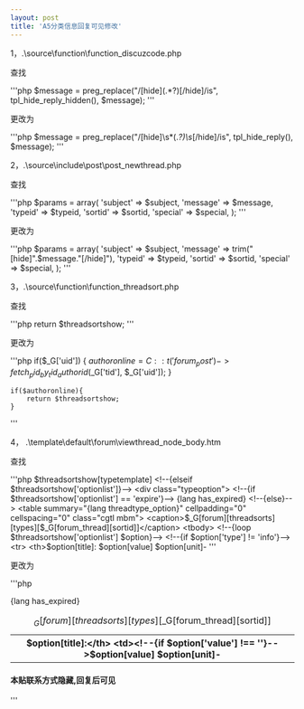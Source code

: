 ```yaml
---
layout: post
title: 'A5分类信息回复可见修改'
---
```

1，.\source\function\function_discuzcode.php

查找

'''php
$message = preg_replace("/\[hide\](.*?)\[\/hide\]/is", tpl_hide_reply_hidden(), $message);
'''

更改为

'''php
$message = preg_replace("/\[hide\]\s*(.*?)\s*\[\/hide\]/is", tpl_hide_reply(), $message);
'''

2，.\source\include\post\post_newthread.php

查找

'''php
	$params = array(
		'subject' => $subject,
		'message' => $message,
		'typeid' => $typeid,
		'sortid' => $sortid,
		'special' => $special,
	);
'''

更改为

'''php
	$params = array(
		'subject' => $subject,
		'message' => trim("[hide]".$message."[/hide]"),
		'typeid' => $typeid,
		'sortid' => $sortid,
		'special' => $special,
	);
'''

3，.\source\function\function_threadsort.php

查找

'''php
	return $threadsortshow;
'''

更改为

'''php
	if($_G['uid']) {
		$authoronline = C::t('forum_post')->fetch_pid_by_tid_authorid($_G['tid'], $_G['uid']);
	}


	if($authoronline){
		return $threadsortshow;
	}
'''

4， .\template\default\forum\viewthread_node_body.htm

查找

'''php
		<!--{if $threadsort && $threadsortshow}-->
			<!--{if $threadsortshow['typetemplate']}-->
				$threadsortshow[typetemplate]
			<!--{elseif $threadsortshow['optionlist']}-->
				<div class="typeoption">
					<!--{if $threadsortshow['optionlist'] == 'expire'}-->
						{lang has_expired}
					<!--{else}-->
						<table summary="{lang threadtype_option}" cellpadding="0" cellspacing="0" class="cgtl mbm">
							<caption>$_G[forum][threadsorts][types][$_G[forum_thread][sortid]]</caption>
							<tbody>
								<!--{loop $threadsortshow['optionlist'] $option}-->
									<!--{if $option['type'] != 'info'}-->
										<tr>
											<th>$option[title]:</th>
											<td><!--{if $option['value'] !== ''}-->$option[value] $option[unit]<!--{else}-->-<!--{/if}--></td>
										</tr>
									<!--{/if}-->
								<!--{/loop}-->
							</tbody>
						</table>
					<!--{/if}-->
				</div>
			<!--{/if}-->
		<!--{/if}-->
'''

更改为

'''php
		<!--{if $threadsort && $threadsortshow}-->
			<!--{if $threadsortshow['optionlist']}-->
				<div class="typeoption">
					<!--{if $threadsortshow['optionlist'] == 'expire'}-->
						{lang has_expired}
					<!--{else}-->
						<table summary="{lang threadtype_option}" cellpadding="0" cellspacing="0" class="cgtl mbm">
							<caption>$_G[forum][threadsorts][types][$_G[forum_thread][sortid]]</caption>
							<tbody>
								<!--{loop $threadsortshow['optionlist'] $option}-->
									<!--{if $option['type'] != 'info'}-->
										<tr>
											<th>$option[title]:</th>
											<td><!--{if $option['value'] !== ''}-->$option[value] $option[unit]<!--{else}-->-<!--{/if}--></td>
										</tr>
									<!--{/if}-->
								<!--{/loop}-->
							</tbody>
						</table>
					<!--{/if}-->
				</div>
			<!--{/if}-->
		<!--{else}-->
			<div class="showhide"><h4>本贴联系方式隐藏,回复后可见</h4></div>	
		<!--{/if}-->
'''

